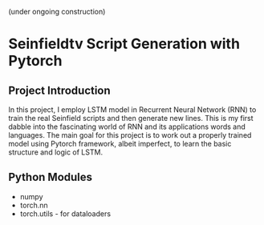 (under ongoing construction)
# Seinfieldtv Script Generation with Pytorch 

## Project Introduction

In this project, I employ LSTM model in Recurrent Neural Network (RNN) to train the real Seinfield scripts and then generate new lines. This is my first dabble into the fascinating world of RNN and its applications words and languages. The main goal for this project is to work out a properly trained model using Pytorch framework, albeit imperfect, to learn the basic structure and logic of LSTM. 

## Python Modules

* numpy
* torch.nn
* torch.utils - for dataloaders
